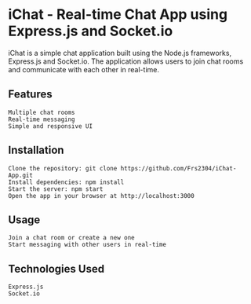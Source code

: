 # iChat - Real-time Chat App using Express.js and Socket.io

iChat is a simple chat application built using the Node.js frameworks, Express.js and Socket.io. The application allows users to join chat rooms and communicate with each other in real-time.

## Features

    Multiple chat rooms
    Real-time messaging
    Simple and responsive UI
    
## Installation

    Clone the repository: git clone https://github.com/Frs2304/iChat-App.git
    Install dependencies: npm install
    Start the server: npm start
    Open the app in your browser at http://localhost:3000
    
## Usage

    Join a chat room or create a new one
    Start messaging with other users in real-time
    
## Technologies Used
    Express.js
    Socket.io
